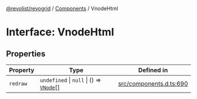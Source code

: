 [@revolist/revogrid](README.md) / [Components](Namespace.Components.md) / VnodeHtml

# Interface: VnodeHtml

## Properties

| Property | Type | Defined in |
| ------ | ------ | ------ |
| `redraw` | `undefined` \| `null` \| () => [`VNode`](Interface.VNode.md)[] | [src/components.d.ts:690](https://github.com/revolist/revogrid/blob/7441a116e7c14801fe05f009e2206ea7b70630f5/src/components.d.ts#L690) |
